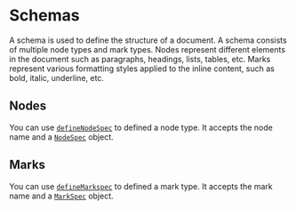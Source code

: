 # Schemas

A schema is used to define the structure of a document. A schema consists of
multiple node types and mark types. Nodes represent different elements in the
document such as paragraphs, headings, lists, tables, etc. Marks represent
various formatting styles applied to the inline content, such as bold, italic,
underline, etc.

## Nodes

You can use [`defineNodeSpec`] to defined a node type. It accepts the node name and a
[`NodeSpec`] object.

## Marks

You can use [`defineMarkspec`] to defined a mark type. It accepts the mark name and a
[`MarkSpec`] object.

[`defineNodeSpec`]: https://prosekit.dev/references/prosekit_core#addnodespec
[`defineMarkSpec`]: https://prosekit.dev/references/prosekit_core#addmarkspec
[`NodeSpec`]: https://prosemirror.net/docs/ref/#model.NodeSpec
[`MarkSpec`]: https://prosemirror.net/docs/ref/#model.MarkSpec
